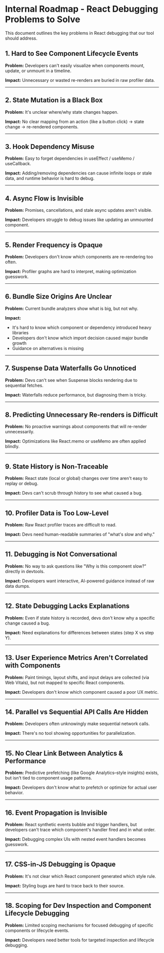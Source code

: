 # Internal Roadmap - React Debugging Problems to Solve

This document outlines the key problems in React debugging that our tool should address.

## 1. Hard to See Component Lifecycle Events

**Problem:** Developers can't easily visualize when components mount, update, or unmount in a timeline.

**Impact:** Unnecessary or wasted re-renders are buried in raw profiler data.

---

## 2. State Mutation is a Black Box

**Problem:** It's unclear where/why state changes happen.

**Impact:** No clear mapping from an action (like a button click) → state change → re-rendered components.

---

## 3. Hook Dependency Misuse

**Problem:** Easy to forget dependencies in useEffect / useMemo / useCallback.

**Impact:** Adding/removing dependencies can cause infinite loops or stale data, and runtime behavior is hard to debug.

---

## 4. Async Flow is Invisible

**Problem:** Promises, cancellations, and stale async updates aren't visible.

**Impact:** Developers struggle to debug issues like updating an unmounted component.

---

## 5. Render Frequency is Opaque

**Problem:** Developers don't know which components are re-rendering too often.

**Impact:** Profiler graphs are hard to interpret, making optimization guesswork.

---

## 6. Bundle Size Origins Are Unclear

**Problem:** Current bundle analyzers show what is big, but not why.

**Impact:** 
- It's hard to know which component or dependency introduced heavy libraries
- Developers don't know which import decision caused major bundle growth
- Guidance on alternatives is missing

---

## 7. Suspense Data Waterfalls Go Unnoticed

**Problem:** Devs can't see when Suspense blocks rendering due to sequential fetches.

**Impact:** Waterfalls reduce performance, but diagnosing them is tricky.

---

## 8. Predicting Unnecessary Re-renders is Difficult

**Problem:** No proactive warnings about components that will re-render unnecessarily.

**Impact:** Optimizations like React.memo or useMemo are often applied blindly.

---

## 9. State History is Non-Traceable

**Problem:** React state (local or global) changes over time aren't easy to replay or debug.

**Impact:** Devs can't scrub through history to see what caused a bug.

---

## 10. Profiler Data is Too Low-Level

**Problem:** Raw React profiler traces are difficult to read.

**Impact:** Devs need human-readable summaries of "what's slow and why."

---

## 11. Debugging is Not Conversational

**Problem:** No way to ask questions like "Why is this component slow?" directly in devtools.

**Impact:** Developers want interactive, AI-powered guidance instead of raw data dumps.

---

## 12. State Debugging Lacks Explanations

**Problem:** Even if state history is recorded, devs don't know why a specific change caused a bug.

**Impact:** Need explanations for differences between states (step X vs step Y).

---

## 13. User Experience Metrics Aren't Correlated with Components

**Problem:** Paint timings, layout shifts, and input delays are collected (via Web Vitals), but not mapped to specific React components.

**Impact:** Developers don't know which component caused a poor UX metric.

---

## 14. Parallel vs Sequential API Calls Are Hidden

**Problem:** Developers often unknowingly make sequential network calls.

**Impact:** There's no tool showing opportunities for parallelization.

---

## 15. No Clear Link Between Analytics & Performance

**Problem:** Predictive prefetching (like Google Analytics–style insights) exists, but isn't tied to component usage patterns.

**Impact:** Developers don't know what to prefetch or optimize for actual user behavior.

---

## 16. Event Propagation is Invisible

**Problem:** React synthetic events bubble and trigger handlers, but developers can't trace which component's handler fired and in what order.

**Impact:** Debugging complex UIs with nested event handlers becomes guesswork.

---

## 17. CSS-in-JS Debugging is Opaque

**Problem:** It's not clear which React component generated which style rule.

**Impact:** Styling bugs are hard to trace back to their source.

---

## 18. Scoping for Dev Inspection and Component Lifecycle Debugging

**Problem:** Limited scoping mechanisms for focused debugging of specific components or lifecycle events.

**Impact:** Developers need better tools for targeted inspection and lifecycle debugging.